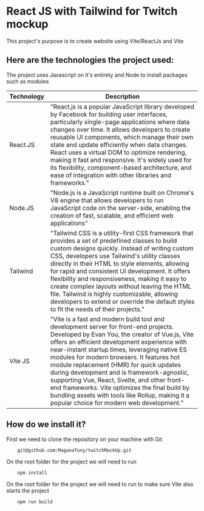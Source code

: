 # React JS with Tailwind for Twitch mockup

This project's purpose is to create website using Vite/ReactJs and Vite

## Here are the technologies the project used:

The project uses Javascript on it's entirety and Node to install packages such as modules


| Technology | Description |
|------------|-------------|
|React.JS| "React.js is a popular JavaScript library developed by Facebook for building user interfaces, particularly single-page applications where data changes over time. It allows developers to create reusable UI components, which manage their own state and update efficiently when data changes. React uses a virtual DOM to optimize rendering, making it fast and responsive. It's widely used for its flexibility, component-based architecture, and ease of integration with other libraries and frameworks." |
|Node.JS| "Node.js is a JavaScript runtime built on Chrome's V8 engine that allows developers to run JavaScript code on the server-side, enabling the creation of fast, scalable, and efficient web applications"|
|Tailwind| "Tailwind CSS is a utility-first CSS framework that provides a set of predefined classes to build custom designs quickly. Instead of writing custom CSS, developers use Tailwind's utility classes directly in their HTML to style elements, allowing for rapid and consistent UI development. It offers flexibility and responsiveness, making it easy to create complex layouts without leaving the HTML file. Tailwind is highly customizable, allowing developers to extend or override the default styles to fit the needs of their projects."|
|Vite JS| "Vite is a fast and modern build tool and development server for front-end projects. Developed by Evan You, the creator of Vue.js, Vite offers an efficient development experience with near-instant startup times, leveraging native ES modules for modern browsers. It features hot module replacement (HMR) for quick updates during development and is framework-agnostic, supporting Vue, React, Svelte, and other front-end frameworks. Vite optimizes the final build by bundling assets with tools like Rollup, making it a popular choice for modern web development."

## How do we install it?

First we need to clone the repository on your machine with Git

        git@github.com:MaganaTony/twitchMockUp.git
        
On the root folder for the project we will need to run

        npm install

On the root folder for the project we will need to run to make sure Vite also starts the project

        npm run build